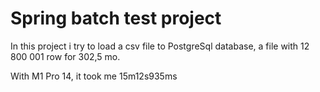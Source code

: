 # Spring batch test project


In this project i try to load a csv file to PostgreSql database, a file with 12 800 001 row for 302,5 mo.

With M1 Pro 14, it took me 15m12s935ms
